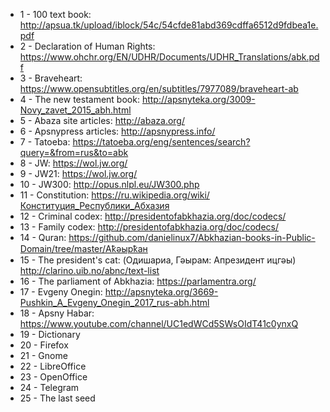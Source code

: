 -	1 - 100 text book: http://apsua.tk/upload/iblock/54c/54cfde81abd369cdffa6512d9fdbea1e.pdf
- 2 - Declaration of Human Rights: https://www.ohchr.org/EN/UDHR/Documents/UDHR_Translations/abk.pdf
-	3 - Braveheart: https://www.opensubtitles.org/en/subtitles/7977089/braveheart-ab
-	4 - The new testament book: http://apsnyteka.org/3009-Novy_zavet_2015_abh.html
-	5 - Abaza site articles: http://abaza.org/
- 6 - Apsnypress articles: http://apsnypress.info/
- 7 - Tatoeba: https://tatoeba.org/eng/sentences/search?query=&from=rus&to=abk
- 8 - JW: https://wol.jw.org/
- 9 - JW21: https://wol.jw.org/
- 10 - JW300: http://opus.nlpl.eu/JW300.php
- 11 - Constitution: https://ru.wikipedia.org/wiki/Конституция_Республики_Абхазия
- 12 - Criminal codex: http://presidentofabkhazia.org/doc/codecs/
- 13 - Family codex: http://presidentofabkhazia.org/doc/codecs/
- 14 - Quran: https://github.com/danielinux7/Abkhazian-books-in-Public-Domain/tree/master/Аҟәырҟан
- 15 - The president's cat: (Одишариа, Гәырам: Апрезидент ицгәы) http://clarino.uib.no/abnc/text-list
- 16 - The parliament of Abkhazia: https://parlamentra.org/
- 17 - Evgeny Onegin: http://apsnyteka.org/3669-Pushkin_A_Evgeny_Onegin_2017_rus-abh.html
- 18 - Apsny Habar: https://www.youtube.com/channel/UC1edWCd5SWsOIdT41c0ynxQ
- 19 - Dictionary
- 20 - Firefox
- 21 - Gnome
- 22 - LibreOffice
- 23 - OpenOffice
- 24 - Telegram
- 25 - The last seed
